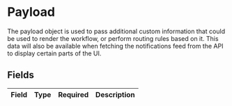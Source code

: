 # Payload

The payload object is used to pass additional custom information that could be used to render the workflow, or perform routing rules based on it. 
      This data will also be available when fetching the notifications feed from the API to display certain parts of the UI.


## Fields

| Field       | Type        | Required    | Description |
| ----------- | ----------- | ----------- | ----------- |